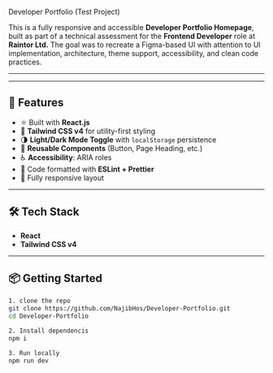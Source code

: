 Developer Portfolio (Test Project)

This is a fully responsive and accessible **Developer Portfolio Homepage**, built as part of a technical assessment for the **Frontend Developer** role at **Raintor Ltd.**
The goal was to recreate a Figma-based UI with attention to UI implementation, architecture, theme support, accessibility, and clean code practices.

---

---

## 🚀 Features

- ⚛️ Built with **React.js**
- 🎨 **Tailwind CSS v4** for utility-first styling
- 🌗 **Light/Dark Mode Toggle** with `localStorage` persistence
- 🧩 **Reusable Components** (Button, Page Heading, etc.)
- ♿️ **Accessibility**: ARIA roles
- 💅 Code formatted with **ESLint + Prettier**
- 📱 Fully responsive layout

---

## 🛠️ Tech Stack

- **React**
- **Tailwind CSS v4**

---

## 📦 Getting Started

  ```bash
  1. clone the repo
  git clone https://github.com/NajibHos/Developer-Portfolio.git
  cd Developer-Portfolio

  2. Install dependencis
  npm i

  3. Run locally
  npm run dev